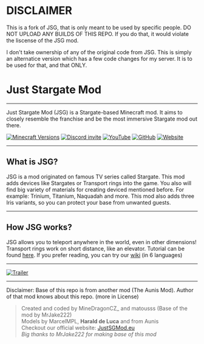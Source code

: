 # DISCLAIMER


This is a fork of JSG, that is only meant to be used by specific people. DO NOT UPLOAD ANY BUILDS OF THIS REPO. If you do that, it would violate the liscense of the JSG mod.

I don't take ownership of any of the original code from JSG. This is simply an alternatice version which has a few code changes for my server. It is to be used for that, and that ONLY.

# **Just Stargate Mod**
***
Just Stargate Mod (JSG) is a Stargate-based Minecraft mod. It aims to closely resemble the franchise and be the most immersive Stargate mod out there.

[![Minecraft Versions](https://cf.way2muchnoise.eu/versions/For%20MC_537047_all.svg)](https://www.curseforge.com/minecraft/mc-mods/jsg/files)      [![Discord invite](https://img.shields.io/discord/881802052488011837?style=flat-square&label=%20&logo=discord&color=2D2D2D)](https://discord.justsgmod.eu) [![YouTube](https://img.shields.io/youtube/channel/subscribers/UChxSgOztJWUVqmw7TcZ-uMg?style=flat-square&label=%20&logo=youtube&logoColor=ff2129&color=2d2d2d)](https://www.youtube.com/channel/UChxSgOztJWUVqmw7TcZ-uMg) [![GitHub](https://img.shields.io/badge/-GitHub-2d2d2d?style=flat-square&logo=GitHub&logoColor=white)](https://github.com/MineDragonCZ/JSGMod) [![Website](https://img.shields.io/badge/-Website-2d2d2d?style=flat-square&logo=Pinboard&logoColor=00A95C)](https://justsgmod.eu/)
***
## **What is JSG?**
JSG is a mod originated on famous TV series called Stargate.
This mod adds devices like Stargates or Transport rings into the game.
You also will find big variety of materials for creating deviced mentioned before.
For example: Trinium, Titanium, Naquadah and more.
This mod also adds three Iris variants, so you can protect your base from unwanted guests.
***
## **How JSG works?**
JSG allows you to teleport anywhere in the world, even in other dimensions!
Transport rings work on short distance, like an elevator.
Tutorial can be found [here](https://www.youtube.com/watch?v=Adrj8sjAyC8).
If you prefer reading, you can try our [wiki](https://wiki.justsgmod.eu) (in 6 languages)
***
[![Trailer](https://img.youtube.com/vi/Ip-lWaQ3CnE/0.jpg)](https://www.youtube.com/watch?v=Ip-lWaQ3CnE)
***
Disclaimer: Base of this repo is from another mod (The Aunis Mod). Author of that mod knows about this repo. (more in License)

> Created and coded by MineDragonCZ_ and matousss (Base of the mod by MrJake222)<br>
> Models by MarcelMPL, **Harald de Luca** and from Aunis<br>
> Checkout our official website: [JustSGMod.eu](https://justsgmod.eu)<br>
> *Big thanks to MrJake222 for making base of this mod*
